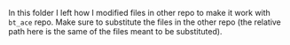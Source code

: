 In this folder I left how I modified files in other repo to make it work with `bt_ace` repo.
Make sure to substitute the files in the other repo (the relative path here is the same of the files meant to be substituted).